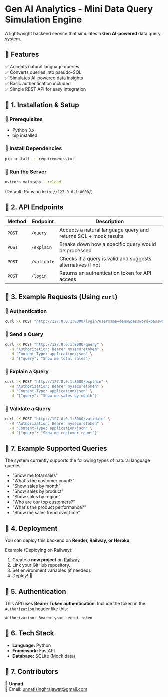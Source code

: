 # Gen AI Analytics - Mini Data Query Simulation Engine

A lightweight backend service that simulates a **Gen AI-powered** data query system.

## 🚀 Features  
✅ Accepts natural language queries  
✅ Converts queries into pseudo-SQL  
✅ Simulates AI-powered data insights  
✅ Basic authentication included  
✅ Simple REST API for easy integration  

## 📌 1. Installation & Setup  
### 🔹 Prerequisites  
- Python 3.x  
- pip installed  

### 🔹 Install Dependencies  
```sh
pip install -r requirements.txt
```

### 🔹 Run the Server  
```sh
uvicorn main:app --reload
```
(Default: Runs on `http://127.0.0.1:8000/`)  

## 📌 2. API Endpoints  

| Method | Endpoint | Description |
|--------|---------|-------------|
| `POST` | `/query` | Accepts a natural language query and returns SQL + mock results |
| `POST` | `/explain` | Breaks down how a specific query would be processed |
| `POST` | `/validate` | Checks if a query is valid and suggests alternatives if not |
| `POST` | `/login` | Returns an authentication token for API access |


## 📌 3. Example Requests (Using `curl`)  

### 🔹 **Authentication**
```sh
curl -X POST "http://127.0.0.1:8000/login?username=demo&password=password"
```

### 🔹 **Send a Query**  
```sh
curl -X POST "http://127.0.0.1:8000/query" \
  -H "Authorization: Bearer mysecuretoken" \
  -H "Content-Type: application/json" \
  -d '{"query": "Show me total sales"}'
```

### 🔹 **Explain a Query**  
```sh
curl -X POST "http://127.0.0.1:8000/explain" \
  -H "Authorization: Bearer mysecuretoken" \
  -H "Content-Type: application/json" \
  -d '{"query": "Show me sales by month"}'
```

### 🔹 **Validate a Query**  
```sh
curl -X POST "http://127.0.0.1:8000/validate" \
  -H "Authorization: Bearer mysecuretoken" \
  -H "Content-Type: application/json" \
  -d '{"query": "Show me customer count"}'
```
## 📌 7. Example Supported Queries

The system currently supports the following types of natural language queries:

- "Show me total sales"
- "What's the customer count?"
- "Show sales by month"
- "Show sales by product"
- "Show sales by region"
- "Who are our top customers?"
- "What's the product performance?"
- "Show me sales trend over time"


## 📌 4. Deployment  
You can deploy this backend on **Render, Railway, or Heroku**.  

Example (Deploying on Railway):  
1. Create a **new project** on [Railway](https://railway.app/).  
2. Link your GitHub repository.  
3. Set environment variables (if needed).  
4. Deploy! 🎉  

## 📌 5. Authentication  
This API uses **Bearer Token authentication**. Include the token in the `Authorization` header like this:  
```
Authorization: Bearer your-secret-token
```

## 📌 6. Tech Stack  
- **Language:** Python  
- **Framework:** FastAPI  
- **Database:** SQLite (Mock data)  

## 📌 7. Contributors  
👤 **Unnati**  
📧 Email: unnatisinghrajawat@gmail.com  
